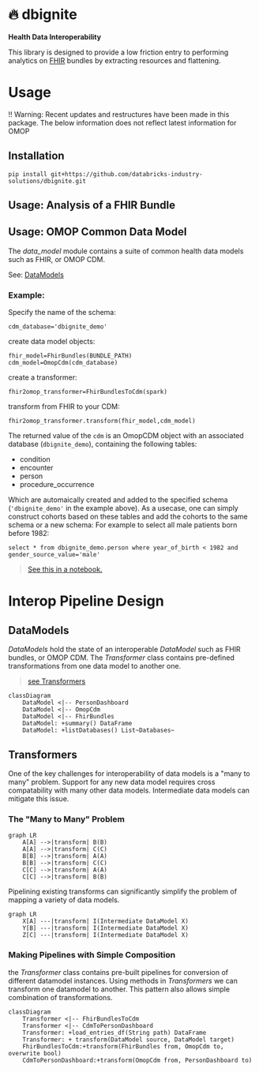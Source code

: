 # 🔥 dbignite
__Health Data Interoperability__

This library is designed to provide a low friction entry to performing analytics on 
[FHIR](https://hl7.org/fhir/bundle.html) bundles by extracting resources and flattening. 

# Usage

!! Warning: Recent updates and restructures have been made in this package. The below information does not reflect latest information for OMOP

## Installation
```
pip install git+https://github.com/databricks-industry-solutions/dbignite.git
```

## Usage: Analysis of a FHIR Bundle

## Usage: OMOP Common Data Model 

The _data_model_ module contains a suite of common
health data models such as FHIR, or OMOP CDM. 

See: [DataModels](#datamodels)

### Example:
Specify the name of the schema:
```
cdm_database='dbignite_demo' 
```
create data model objects:
```
fhir_model=FhirBundles(BUNDLE_PATH)
cdm_model=OmopCdm(cdm_database)
```
create a transformer:
```
fhir2omop_transformer=FhirBundlesToCdm(spark)
```
transform from FHIR to your CDM:
```
fhir2omop_transformer.transform(fhir_model,cdm_model)
```

The returned value of the `cdm` is an OmopCDM object with an associated database (`dbignite_demo`), containing the following tables:

- condition
- encounter
- person
- procedure_occurrence

Which are automaically created and added to the specified schema (`'dbignite_demo'` in the example above).
As a usecase, one can simply construct cohorts based on these tables and add the cohorts to the same schema or a new schema:
For example to select all male patients born before 1982:

`select * from dbignite_demo.person where year_of_birth < 1982 and gender_source_value='male'` 

> [See this in a notebook.](notebooks/dbignite-demo.py)

# Interop Pipeline Design

## DataModels
_DataModels_ hold the state of an interoperable _DataModel_ 
such as FHIR bundles, or OMOP CDM. The _Transformer_ class contains 
pre-defined transformations from one data model to another one.
> [see Transformers](#Transformers)

```mermaid
classDiagram
    DataModel <|-- PersonDashboard
    DataModel <|-- OmopCdm
    DataModel <|-- FhirBundles
    DataModel: +summary() DataFrame
    DataModel: +listDatabases() List~Databases~
```

## Transformers
One of the key challenges for interoperability of data models is a
"many to many" problem. Support for any new data model requires
cross compatability with many other data models. Intermediate
data models can mitigate this issue.

### The "Many to Many" Problem

```mermaid
graph LR
    A[A] -->|transform| B(B)
    A[A] -->|transform| C(C)
    B[B] -->|transform| A(A)
    B[B] -->|transform| C(C)
    C[C] -->|transform| A(A)
    C[C] -->|transform| B(B)
```

Pipelining existing transforms can significantly simplify
the problem of mapping a variety of data models.

```mermaid
graph LR
    X[A] ---|transform| I(Intermediate DataModel X)
    Y[B] ---|transform| I(Intermediate DataModel X)
    Z[C] ---|transform| I(Intermediate DataModel X)
```

### Making Pipelines with Simple Composition
the _Transformer_ class contains pre-built pipelines for conversion of different datamodel instances. 
Using methods in _Transformers_ we can transform one datamodel to another.
This pattern also allows simple combination of transformations.

```mermaid
classDiagram
    Transformer <|-- FhirBundlesToCdm
    Transformer <|-- CdmToPersonDashboard
    Transformer: +load_entries_df(String path) DataFrame
    Transformer: + transform(DataModel source, DataModel target)
    FhirBundlesToCdm:+transform(FhirBundles from, OmopCdm to, overwrite bool)    
    CdmToPersonDashboard:+transform(OmopCdm from, PersonDashboard to)
```
